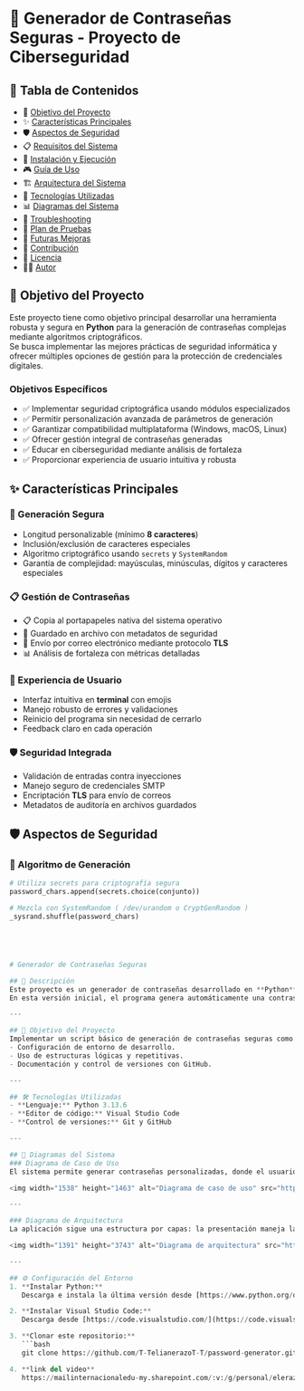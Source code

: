 
# 🔐 Generador de Contraseñas Seguras - Proyecto de Ciberseguridad

## 📖 Tabla de Contenidos
- 🎯 [Objetivo del Proyecto](#-objetivo-del-proyecto)
- ✨ [Características Principales](#-características-principales)
- 🛡️ [Aspectos de Seguridad](#-aspectos-de-seguridad)
- 📋 [Requisitos del Sistema](#-requisitos-del-sistema)
- 🚀 [Instalación y Ejecución](#-instalación-y-ejecución)
- 🎮 [Guía de Uso](#-guía-de-uso)
- 🏗️ [Arquitectura del Sistema](#-arquitectura-del-sistema)
- 🔧 [Tecnologías Utilizadas](#-tecnologías-utilizadas)
- 📊 [Diagramas del Sistema](#-diagramas-del-sistema)
- 🐛 [Troubleshooting](#-troubleshooting)
- 📝 [Plan de Pruebas](#-plan-de-pruebas)
- 🔮 [Futuras Mejoras](#-futuras-mejoras)
- 👥 [Contribución](#-contribución)
- 📄 [Licencia](#-licencia)
- 👨‍💻 [Autor](#-autor)

## 🎯 Objetivo del Proyecto

Este proyecto tiene como objetivo principal desarrollar una herramienta robusta y segura en **Python** para la generación de contraseñas complejas mediante algoritmos criptográficos.  
Se busca implementar las mejores prácticas de seguridad informática y ofrecer múltiples opciones de gestión para la protección de credenciales digitales.

### Objetivos Específicos
- ✅ Implementar seguridad criptográfica usando módulos especializados  
- ✅ Permitir personalización avanzada de parámetros de generación  
- ✅ Garantizar compatibilidad multiplataforma (Windows, macOS, Linux)  
- ✅ Ofrecer gestión integral de contraseñas generadas  
- ✅ Educar en ciberseguridad mediante análisis de fortaleza  
- ✅ Proporcionar experiencia de usuario intuitiva y robusta

## ✨ Características Principales

### 🔐 Generación Segura
- Longitud personalizable (mínimo **8 caracteres**)  
- Inclusión/exclusión de caracteres especiales  
- Algoritmo criptográfico usando `secrets` y `SystemRandom`  
- Garantía de complejidad: mayúsculas, minúsculas, dígitos y caracteres especiales  

### 📋 Gestión de Contraseñas
- 📋 Copia al portapapeles nativa del sistema operativo  
- 💾 Guardado en archivo con metadatos de seguridad  
- 📧 Envío por correo electrónico mediante protocolo **TLS**  
- 📊 Análisis de fortaleza con métricas detalladas  

### 🎨 Experiencia de Usuario
- Interfaz intuitiva en **terminal** con emojis  
- Manejo robusto de errores y validaciones  
- Reinicio del programa sin necesidad de cerrarlo  
- Feedback claro en cada operación  

### 🛡️ Seguridad Integrada
- Validación de entradas contra inyecciones  
- Manejo seguro de credenciales SMTP  
- Encriptación **TLS** para envío de correos  
- Metadatos de auditoría en archivos guardados

## 🛡️ Aspectos de Seguridad

### 🔐 Algoritmo de Generación
```python
# Utiliza secrets para criptografía segura
password_chars.append(secrets.choice(conjunto))

# Mezcla con SystemRandom ( /dev/urandom o CryptGenRandom )
_sysrand.shuffle(password_chars)





# Generador de Contraseñas Seguras

## 📌 Descripción
Este proyecto es un generador de contraseñas desarrollado en **Python**, como parte del Trabajo Autónomo 2.  
En esta versión inicial, el programa genera automáticamente una contraseña segura compuesta únicamente por **letras, caracteres especiales y números**, con una **longitud fija de 10 caracteres**.

---

## 🎯 Objetivo del Proyecto
Implementar un script básico de generación de contraseñas seguras como parte del proceso de aprendizaje, aplicando:
- Configuración de entorno de desarrollo.
- Uso de estructuras lógicas y repetitivas.
- Documentación y control de versiones con GitHub.

---

## 🛠️ Tecnologías Utilizadas
- **Lenguaje:** Python 3.13.6
- **Editor de código:** Visual Studio Code
- **Control de versiones:** Git y GitHub

---

## 📂 Diagramas del Sistema
### Diagrama de Caso de Uso
El sistema permite generar contraseñas personalizadas, donde el usuario define la longitud y el tipo de caracteres (incluyendo opciones para incluir o excluir símbolos). Además, ofrece funcionalidades avanzadas como validación automática de seguridad, copiado al portapapeles, almacenamiento en archivo, envío por correo y reinicio del proceso.

<img width="1538" height="1463" alt="Diagrama de caso de uso" src="https://github.com/user-attachments/assets/28393b7e-11fd-4d9b-ac59-e3aa3186aa48" />

---

### Diagrama de Arquitectura
La aplicación sigue una estructura por capas: la presentación maneja la interfaz gráfica, la lógica contiene el generador y validador de contraseñas, la capa de servicios gestiona utilidades como el portapapeles y formateo de datos, mientras que la persistencia se encarga del guardado en archivo y envío por correo electrónico.

<img width="1391" height="3743" alt="Diagrama de arquitectura" src="https://github.com/user-attachments/assets/6e1d78e2-6894-4f75-bcf4-e9b8265e8cbb" />

---

## ⚙️ Configuración del Entorno
1. **Instalar Python:**  
   Descarga e instala la última versión desde [https://www.python.org/downloads/](https://www.python.org/downloads/)

2. **Instalar Visual Studio Code:**  
   Descarga desde [https://code.visualstudio.com/](https://code.visualstudio.com/)

3. **Clonar este repositorio:**  
   ```bash
   git clone https://github.com/T-TelianerazoT-T/password-generator.git

4. **link del video**
   https://mailinternacionaledu-my.sharepoint.com/:v:/g/personal/elerazoma_uide_edu_ec/Ea0cMrc3jeVFu_TxyEagfi8BjpurIY8lpJfl149_FUQ3cw
